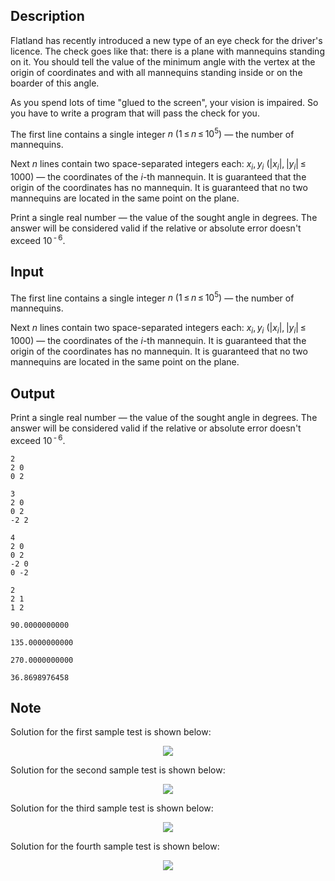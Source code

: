 ## Description

<div><p>Flatland has recently introduced a new type of an eye check for the driver's licence. The check goes like that: there is a plane with mannequins standing on it. You should tell the value of the minimum angle with the vertex at the origin of coordinates and with all mannequins standing inside or on the boarder of this angle. </p><p>As you spend lots of time "glued to the screen", your vision is impaired. So you have to write a program that will pass the check for you.</p></div><div class="input-specification"><p>The first line contains a single integer <span class="tex-span"><i>n</i> (1 ≤ <i>n</i> ≤ 10<sup class="upper-index">5</sup>)</span> — the number of mannequins.</p><p>Next <span class="tex-span"><i>n</i></span> lines contain two space-separated integers each: <span class="tex-span"><i>x</i><sub class="lower-index"><i>i</i></sub>, <i>y</i><sub class="lower-index"><i>i</i></sub> (|<i>x</i><sub class="lower-index"><i>i</i></sub>|, |<i>y</i><sub class="lower-index"><i>i</i></sub>| ≤ 1000)</span> — the coordinates of the <span class="tex-span"><i>i</i></span>-th mannequin. It is guaranteed that the origin of the coordinates has no mannequin. It is guaranteed that no two mannequins are located in the same point on the plane.</p></div><div class="output-specification"><p>Print a single real number — the value of the sought angle in degrees. The answer will be considered valid if the relative or absolute error doesn't exceed <span class="tex-span">10<sup class="upper-index"> - 6</sup></span>. </p></div>

## Input

<p>The first line contains a single integer <span class="tex-span"><i>n</i> (1 ≤ <i>n</i> ≤ 10<sup class="upper-index">5</sup>)</span> — the number of mannequins.</p><p>Next <span class="tex-span"><i>n</i></span> lines contain two space-separated integers each: <span class="tex-span"><i>x</i><sub class="lower-index"><i>i</i></sub>, <i>y</i><sub class="lower-index"><i>i</i></sub> (|<i>x</i><sub class="lower-index"><i>i</i></sub>|, |<i>y</i><sub class="lower-index"><i>i</i></sub>| ≤ 1000)</span> — the coordinates of the <span class="tex-span"><i>i</i></span>-th mannequin. It is guaranteed that the origin of the coordinates has no mannequin. It is guaranteed that no two mannequins are located in the same point on the plane.</p>

## Output

<p>Print a single real number — the value of the sought angle in degrees. The answer will be considered valid if the relative or absolute error doesn't exceed <span class="tex-span">10<sup class="upper-index"> - 6</sup></span>. </p>





```input1
2
2 0
0 2

```




```input2
3
2 0
0 2
-2 2

```




```input3
4
2 0
0 2
-2 0
0 -2

```




```input4
2
2 1
1 2

```




```output1
90.0000000000

```




```output2
135.0000000000

```




```output3
270.0000000000

```




```output4
36.8698976458

```



## Note

<p>Solution for the first sample test is shown below: </p><center> <img class="tex-graphics" src="file://yVCRsbdp.png" style="max-width: 100.0%;max-height: 100.0%;"> </center><p>Solution for the second sample test is shown below: </p><center> <img class="tex-graphics" src="file://j03a3dHW.png" style="max-width: 100.0%;max-height: 100.0%;"> </center><p>Solution for the third sample test is shown below: </p><center> <img class="tex-graphics" src="file://JNE2q1gx.png" style="max-width: 100.0%;max-height: 100.0%;"> </center><p>Solution for the fourth sample test is shown below: </p><center> <img class="tex-graphics" src="file://D6a5pDXV.png" style="max-width: 100.0%;max-height: 100.0%;"> </center>
